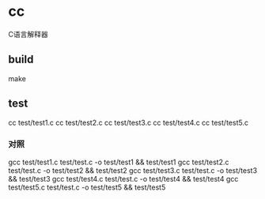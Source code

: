 # cc
C语言解释器

## build
make

## test
cc test/test1.c
cc test/test2.c
cc test/test3.c
cc test/test4.c
cc test/test5.c

### 对照
gcc test/test1.c test/test.c -o test/test1 && test/test1
gcc test/test2.c test/test.c -o test/test2 && test/test2
gcc test/test3.c test/test.c -o test/test3 && test/test3
gcc test/test4.c test/test.c -o test/test4 && test/test4
gcc test/test5.c test/test.c -o test/test5 && test/test5
